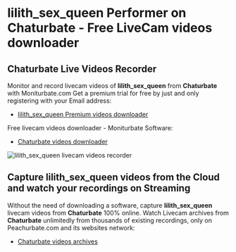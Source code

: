 # lilith_sex_queen Performer on Chaturbate - Free LiveCam videos downloader

## Chaturbate Live Videos Recorder

Monitor and record livecam videos of **lilith_sex_queen** from **Chaturbate** with Moniturbate.com
Get a premium trial for free by just and only registering with your Email address:
* [lilith_sex_queen Premium videos downloader](https://moniturbate.com/request-demo-licence-key.html)

Free livecam videos downloader - Moniturbate Software:
* [Chaturbate videos downloader](https://moniturbate.com/moniturbate-download-software.html)

![lilith_sex_queen livecam videos recorder](https://peachurnet.com/templates/moniturbate-software.png)


## Capture lilith_sex_queen videos from the Cloud and watch your recordings on Streaming

Without the need of downloading a software, capture **lilith_sex_queen** livecam videos from **Chaturbate** 100% online.
Watch Livecam archives from **Chaturbate** unlimitedly from thousands of existing recordings, only on Peachurbate.com and its websites network:
* [Chaturbate videos archives](https://peachurnet.com/)